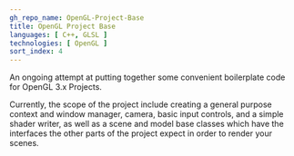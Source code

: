 ```yaml
---
gh_repo_name: OpenGL-Project-Base
title: OpenGL Project Base
languages: [ C++, GLSL ]
technologies: [ OpenGL ]
sort_index: 4
---
```

An ongoing attempt at putting together some convenient boilerplate code for OpenGL 3.x Projects.

Currently, the scope of the project include creating a general purpose context and window manager, camera, basic input controls, and a simple shader writer, as well as a scene and model base classes which have the interfaces the other parts of the project expect in order to render your scenes.
